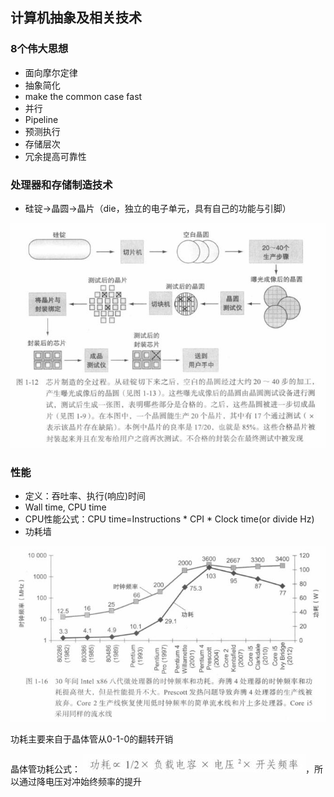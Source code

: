 ## 计算机抽象及相关技术
### 8个伟大思想
- 面向摩尔定律
- 抽象简化
- make the common case fast
- 并行
- Pipeline
- 预测执行
- 存储层次
- 冗余提高可靠性
### 处理器和存储制造技术
- 硅锭->晶圆->晶片（die，独立的电子单元，具有自己的功能与引脚）

![](attachments/20240205115056.jpg)
### 性能
- 定义：吞吐率、执行(响应)时间
- Wall time, CPU time
- CPU性能公式：CPU time=Instructions * CPI * Clock time(or divide Hz)
- 功耗墙

 ![](attachments/20240205113926.jpg)
 
 功耗主要来自于晶体管从0-1-0的翻转开销
 
 晶体管功耗公式： ![](attachments/20240205115429.jpg)，所以通过降电压对冲始终频率的提升

